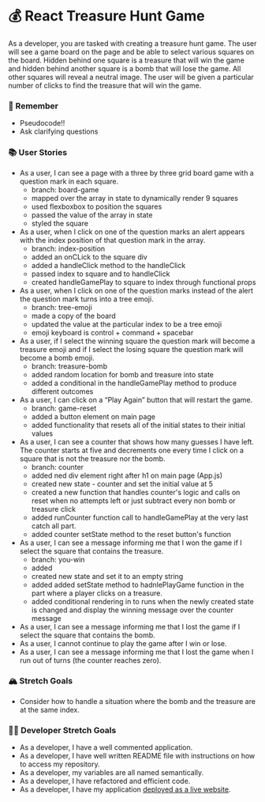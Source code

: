 # 💰 React Treasure Hunt Game

As a developer, you are tasked with creating a treasure hunt game. The user will see a game board on the page and be able to select various squares on the board. Hidden behind one square is a treasure that will win the game and hidden behind another square is a bomb that will lose the game. All other squares will reveal a neutral image. The user will be given a particular number of clicks to find the treasure that will win the game.

### 🤔 Remember

- Pseudocode!!
- Ask clarifying questions

### 📚 User Stories

- As a user, I can see a page with a three by three grid board game with a question mark in each square.
  - branch: board-game
  - mapped over the array in state to dynamically render 9 squares
  - used flexboxbox to position the squares
  - passed the value of the array in state
  - styled the square
- As a user, when I click on one of the question marks an alert appears with the index position of that question mark in the array.
  - branch: index-position
  - added an onCLick to the square div
  - added a handleClick method to the handleClick
  - passed index to square and to handleClick
  - created handleGamePlay to square to index through functional props
- As a user, when I click on one of the question marks instead of the alert the question mark turns into a tree emoji.
  - branch: tree-emoji
  - made a copy of the board
  - updated the value at the particular index to be a tree emoji
  - emoji keyboard is control + command + spacebar
- As a user, if I select the winning square the question mark will become a treasure emoji and if I select the losing square the question mark will become a bomb emoji.
  - branch: treasure-bomb
  - added random location for bomb and treasure into state
  - added a conditional in the handleGamePlay method to produce different outcomes
- As a user, I can click on a “Play Again” button that will restart the game.
  - branch: game-reset
  - added a button element on main page
  - added functionality that resets all of the initial states to their initial values
- As a user, I can see a counter that shows how many guesses I have left. The counter starts at five and decrements one every time I click on a square that is not the treasure nor the bomb.
  - branch: counter
  - added ned div element right after h1 on main page (App.js)
  - created new state - counter and set the initial value at 5
  - created a new function that handles counter's logic and calls on reset when no attempts left or just subtract every non bomb or treasure click
  - added runCounter function call to handleGamePlay at the very last catch all part.
  - added counter setState method to the reset button's function
- As a user, I can see a message informing me that I won the game if I select the square that contains the treasure.
  - branch: you-win
  - added
  - created new state and set it to an empty string
  - added added setState method to hadnlePlayGame function in the part where a player clicks on a treasure.
  - added conditional rendering in to runs when the newly created state is changed and display the winning message over the counter message
- As a user, I can see a message informing me that I lost the game if I select the square that contains the bomb.
- As a user, I cannot continue to play the game after I win or lose.
- As a user, I can see a message informing me that I lost the game when I run out of turns (the counter reaches zero).

### 🏔 Stretch Goals

- Consider how to handle a situation where the bomb and the treasure are at the same index.

### 👩‍💻 Developer Stretch Goals

- As a developer, I have a well commented application.
- As a developer, I have well written README file with instructions on how to access my repository.
- As a developer, my variables are all named semantically.
- As a developer, I have refactored and efficient code.
- As a developer, I have my application [deployed as a live website](https://render.com/docs/deploy-create-react-app).
